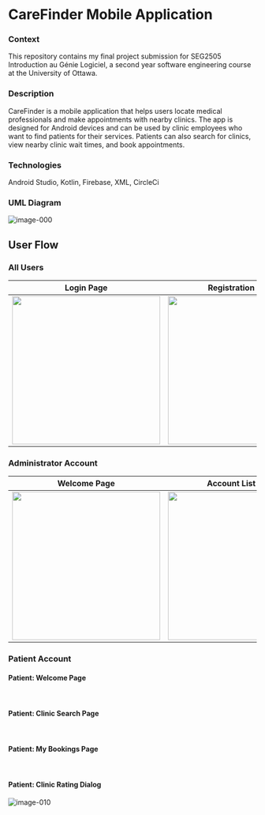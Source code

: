 # CareFinder Mobile Application

### Context
This repository contains my final project submission for SEG2505 Introduction au Génie Logiciel, a second year software engineering course at the University of Ottawa.

### Description
CareFinder is a mobile application that helps users locate medical professionals and make appointments with nearby clinics. The app is designed for Android devices and can be used by clinic employees who want to find patients for their services. Patients can also search for clinics, view nearby clinic wait times, and book appointments.

### Technologies
Android Studio, Kotlin, Firebase, XML, CircleCi

### UML Diagram
![image-000](https://user-images.githubusercontent.com/55000657/131204838-feb30d5d-86db-4444-b3aa-dbc5c5ca2497.jpg)

## User Flow

### All Users

| Login Page  | Registration Page |
| ------------- | ------------- |
| <img src="https://user-images.githubusercontent.com/55000657/131206078-c168671f-4417-4a78-b7a4-92bd238b60f1.jpg" width="300"> | <img src="https://user-images.githubusercontent.com/55000657/131206085-40520978-d5fc-4895-8d10-c8385f4fe7a5.jpg" width="300"> |

<!---
### Login Page
[comment]: ![Screenshot_20210828-001250_seg2505-projet-a19-20](https://user-images.githubusercontent.com/55000657/131206078-c168671f-4417-4a78-b7a4-92bd238b60f1.jpg)
<img src="https://user-images.githubusercontent.com/55000657/131206078-c168671f-4417-4a78-b7a4-92bd238b60f1.jpg" width="300">
[comment]: <img src="" width="300">
<br>

### Registration Page
[comment]: ![Screenshot_20210828-001311_seg2505-projet-a19-20](https://user-images.githubusercontent.com/55000657/131206085-40520978-d5fc-4895-8d10-c8385f4fe7a5.jpg)
<img src="https://user-images.githubusercontent.com/55000657/131206085-40520978-d5fc-4895-8d10-c8385f4fe7a5.jpg" width="300">
<br>
--->

### Administrator Account

| Welcome Page  | Account List Page | Delete Account Dialog | Service List Page |
| ------------- | ------------- | ------------- | ------------- |
| <img src="https://user-images.githubusercontent.com/55000657/131206214-13ef053a-038f-42c6-930d-4208608c294c.jpg" width="300"> | <img src="https://user-images.githubusercontent.com/55000657/131206319-19ebdfa2-9f73-4a84-943f-8b2a329815f4.jpg" width="300"> | <img src="https://user-images.githubusercontent.com/55000657/131206322-6480ca84-daf5-4ba7-8e0d-b43acf15e5d1.jpg" width="300"> | <img src="https://user-images.githubusercontent.com/55000657/131206426-7f4dee02-6b37-47dc-90d4-fe4aa644db85.jpg" width="300"> |

<!---
#### Admin: Welcome Page
[comment]: ![Screenshot_20210828-001345_seg2505-projet-a19-20](https://user-images.githubusercontent.com/55000657/131206214-13ef053a-038f-42c6-930d-4208608c294c.jpg)
<img src="https://user-images.githubusercontent.com/55000657/131206214-13ef053a-038f-42c6-930d-4208608c294c.jpg" width="300">

<br>

#### Admin: Account List Page
[comment]: ![Screenshot_20210828-001442_seg2505-projet-a19-20](https://user-images.githubusercontent.com/55000657/131206319-19ebdfa2-9f73-4a84-943f-8b2a329815f4.jpg)
<img src="https://user-images.githubusercontent.com/55000657/131206319-19ebdfa2-9f73-4a84-943f-8b2a329815f4.jpg" width="300">

<br>

#### Admin: Delete Account Dialog
[comment]: ![Screenshot_20210828-001510_seg2505-projet-a19-20](https://user-images.githubusercontent.com/55000657/131206322-6480ca84-daf5-4ba7-8e0d-b43acf15e5d1.jpg)
<img src="https://user-images.githubusercontent.com/55000657/131206322-6480ca84-daf5-4ba7-8e0d-b43acf15e5d1.jpg" width="300">

<br>

#### Admin: Service List Page
[comment]: ![Screenshot_20210828-001519_seg2505-projet-a19-20](https://user-images.githubusercontent.com/55000657/131206426-7f4dee02-6b37-47dc-90d4-fe4aa644db85.jpg)
<img src="https://user-images.githubusercontent.com/55000657/131206426-7f4dee02-6b37-47dc-90d4-fe4aa644db85.jpg" width="300">

<br>

#### Admin: Add Service Dialog

--->

### Patient Account



#### Patient: Welcome Page


<br>

#### Patient: Clinic Search Page


<br>

#### Patient: My Bookings Page


<br>

#### Patient: Clinic Rating Dialog
![image-010](https://user-images.githubusercontent.com/55000657/131205323-5c4a4af4-a54f-42d7-99d9-9d1578986da8.jpg)

<br>
